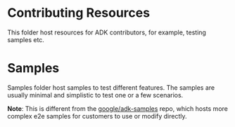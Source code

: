 # Contributing Resources

This folder host resources for ADK contributors, for example, testing samples etc.

# Samples

Samples folder host samples to test different features. The samples are usually minimal and simplistic to test one or a few scenarios.

**Note**: This is different from the [google/adk-samples](https://github.com/google/adk-samples) repo, which hosts more complex e2e samples for customers to use or modify directly.
